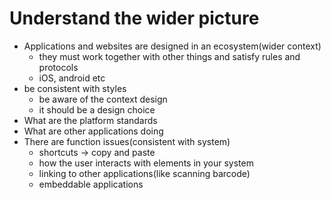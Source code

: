 # Understand the wider picture

- Applications and websites are designed in an ecosystem(wider context)
  - they must work together with other things and satisfy rules and protocols
  - iOS, android etc
- be consistent with styles
  - be aware of the context design
  - it should be a design choice
- What are the platform standards
- What are other applications doing
- There are function issues(consistent with system)
  - shortcuts -> copy and paste
  - how the user interacts with elements in your system
  - linking to other applications(like scanning barcode)
  - embeddable applications